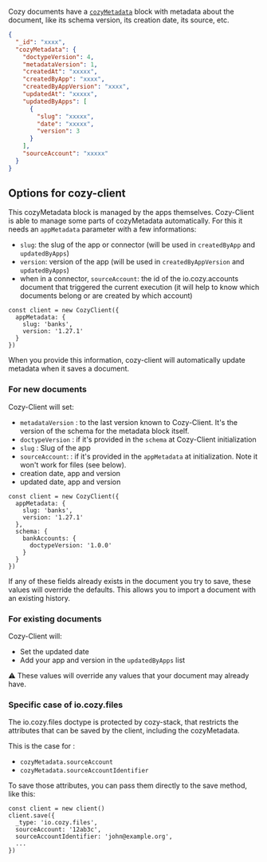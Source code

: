 Cozy documents have a [`cozyMetadata`](https://github.com/cozy/cozy-doctypes/tree/master/docs#document-metadata) block with metadata about the document, like its schema version, its creation date, its source, etc.

```json
{
  "_id": "xxxx",
  "cozyMetadata": {
    "doctypeVersion": 4,
    "metadataVersion": 1,
    "createdAt": "xxxxx",
    "createdByApp": "xxxx",
    "createdByAppVersion": "xxxx",
    "updatedAt": "xxxxx",
    "updatedByApps": [
      {
        "slug": "xxxxx",
        "date": "xxxxx",
        "version": 3
      }
    ],
    "sourceAccount": "xxxxx"
  }
}
```

## Options for cozy-client

This cozyMetadata block is managed by the apps themselves. Cozy-Client is able to manage some parts of cozyMetadata automatically. For this it needs an `appMetadata` parameter with a few informations:

* `slug`: the slug of the app or connector (will be used in `createdByApp` and `updatedByApps`)
* `version`: version of the app (will be used in `createdByAppVersion` and `updatedByApps`)
* when in a connector, `sourceAccount`: the id of the io.cozy.accounts document that triggered the current execution (it will help to know which documents belong or are created by which account)

```
const client = new CozyClient({
  appMetadata: {
    slug: 'banks',
    version: '1.27.1'
  }
})
```

When you provide this information, cozy-client will automatically update metadata when it saves a document.

### For new documents

Cozy-Client will set:

* `metadataVersion` <string>: to the last version known to Cozy-Client. It's the version of the schema for the metadata block itself.
* `doctypeVersion` <string>: if it's provided in the `schema` at Cozy-Client initialization
* `slug` <string>: Slug of the app
* `sourceAccount`: <string>: if it's provided in the `appMetadata` at initialization. Note it won't work for files (see below).
* creation date, app and version
* updated date, app and version

```
const client = new CozyClient({
  appMetadata: {
    slug: 'banks',
    version: '1.27.1'
  },
  schema: {
    bankAccounts: {
      doctypeVersion: '1.0.0'
    }
  }
})
```

If any of these fields already exists in the document you try to save, these values will override the defaults. This allows you to import a document with an existing history.

### For existing documents

Cozy-Client will:

* Set the updated date
* Add your app and version in the `updatedByApps` list

⚠️ These values will override any values that your document may already have.

### Specific case of io.cozy.files

The io.cozy.files doctype is protected by cozy-stack, that restricts the attributes that can be saved by the client, including the cozyMetadata.

This is the case for :
* `cozyMetadata.sourceAccount`
* `cozyMetadata.sourceAccountIdentifier`

To save those attributes, you can pass them directly to the save method, like this:

```
const client = new client()
client.save({
  _type: 'io.cozy.files',
  sourceAccount: '12ab3c',
  sourceAccountIdentifier: 'john@example.org',
  ...
})
```


